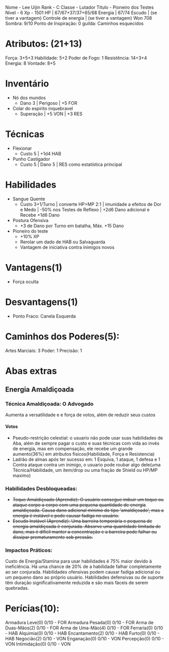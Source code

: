 Nome - Lee Uijin
Rank - C
Classe - Lutador
Título -  Pioneiro dos Testes
Nível - 6
Xp - 1501
HP | 67/67+37/37+65/68
Energia | 67/74
Escudo | (se tiver a vantagem)
Controle de energia | (se tiver a vantagem)
Won 708
Sombra: 9/10
Ponto de Inspiração: 0
guilda: Caminhos esquecidos

# Atributos: (21+13)
Força: 3+5+3 
Habilidade: 5+2
Poder de Fogo: 1
Resistência: 14+3+4
Energia: 8
Vontade: 8+5
# Inventário
- Nó dos mundos
	- Dano 3 | Perigoso | +5 FOR
- Colar do espirito inquebravel
	- Superação | +5 VON | +3 RES

# Técnicas 
- Flexionar
	- Custo 5 | +1d4 HAB
- Punho Castigador
	- Custo 5 | Dano 5 | RES como estatística principal

# Habilidades
- Sangue Quente
	- Custo 3+1/Turno | converte HP>MP 2:1 | imunidade a efeitos de Dor e Medo |  -50% nos Testes de Reflexo | +2d6 Dano adicional e Recebe +1d6 Dano
- Postura Ofensiva
	- +3 de Dano por Turno em batalha, Máx. +15 Dano
- Pioneiro do teste
	- +10% XP
	- Rerolar um dado de HAB ou Salvaguarda
	- Vantagem de iniciativa contra inimigos novos

# Vantagens(1) 
- Força oculta


# Desvantagens(1)
- Ponto Fraco: Canela Esquerda


# Caminhos dos Poderes(5):
Artes Marciais: 3
Poder: 1
Precisão: 1


# Abas extras
## Energia Amaldiçoada
### Técnica Amaldiçoada: O Advogado
Aumenta a versatilidade e e força de votos, além de reduzir seus custos
#### Votos
- Pseudo-restrição celestial: o usuario não pode usar suas habilidades de Aba, além de sempre pagar o custo e suas técnicas com vida ao invés de energia, mas em compensação, ele recebe um grande aumento(36%) em atributos fisicos(Habilidade, Força e Resistencia)
- Ladrão de almas após ter sucesso em: 1 Esquiva, 1 ataque, 1 defesa e 1 Contra ataque contra um inimigo, o usuario pode roubar algo dele(uma Técnica/Habilidade, um item/drop ou uma fração de Shield ou HP/MP maximo)
### Habilidades Desbloqueadas:
- ~~Toque Amaldiçoado (Aprendiz): O usuário consegue imbuir um toque ou ataque corpo a corpo com uma pequena quantidade de energia amaldiçoada. Causa dano adicional mínimo do tipo 'amaldiçoado', mas a energia é instável e pode causar fadiga no usuário.~~
- ~~Escudo Instável (Aprendiz): Uma barreira temporária e pequena de energia amaldiçoada é conjurada. Absorve uma quantidade limitada de dano, mas é difícil manter a concentração e a barreira pode falhar ou dissipar prematuramente sob pressão.~~
### Impactos Práticos:
Custo de Energia/Stamina para usar habilidades é 75% maior devido à ineficiência.
Há uma chance de 20% de a habilidade falhar completamente ao ser conjurada.
Habilidades ofensivas podem causar fadiga adicional ou um pequeno dano ao próprio usuário.
Habilidades defensivas ou de suporte têm duração significativamente reduzida e são mais fáceis de serem quebradas.

# Perícias(10):
Armadura Leve(0) 0/10 - FOR
Armadura Pesada(0) 0/10 - FOR 
Arma de Duas-Mãos(2) 0/10 - FOR 
Arma de Uma-Mão(4) 0/10 - FOR
Ferraria(0) 0/10 - HAB 
Alquimia(0) 0/10 - HAB 
Encantamento(2) 0/10 - HAB
Furto(0) 0/10 - HAB
Negocião(2) 0/10 - VON 
Enganação(0) 0/10 - VON 
Percepção(0) 0/10 - VON
Intimidação(0) 0/10 - VON 
